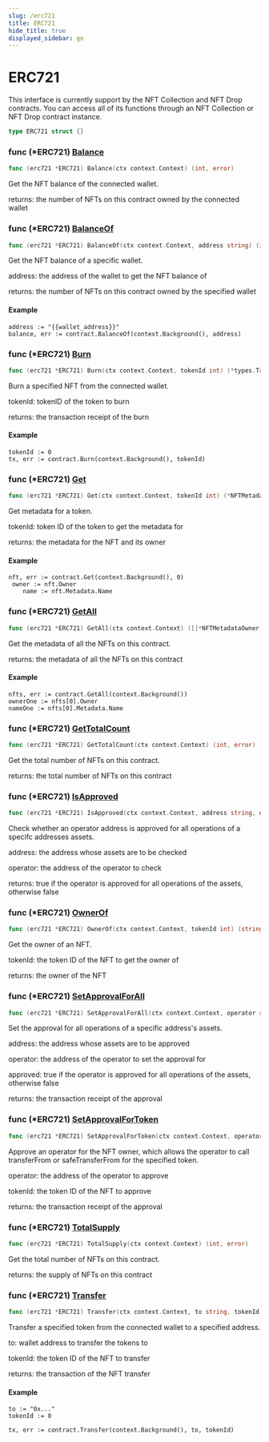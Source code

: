 ```yaml
---
slug: /erc721
title: ERC721
hide_title: true
displayed_sidebar: go
---
```


# ERC721

This interface is currently support by the NFT Collection and NFT Drop contracts\. You can access all of its functions through an NFT Collection or NFT Drop contract instance\.

```go
type ERC721 struct {}
```

### func \(\*ERC721\) [Balance](https://github.com/thirdweb-dev/go-sdk/blob/main/thirdweb/erc721.go#L136)

```go
func (erc721 *ERC721) Balance(ctx context.Context) (int, error)
```

Get the NFT balance of the connected wallet\.

returns: the number of NFTs on this contract owned by the connected wallet

### func \(\*ERC721\) [BalanceOf](https://github.com/thirdweb-dev/go-sdk/blob/main/thirdweb/erc721.go#L150)

```go
func (erc721 *ERC721) BalanceOf(ctx context.Context, address string) (int, error)
```

Get the NFT balance of a specific wallet\.

address: the address of the wallet to get the NFT balance of

returns: the number of NFTs on this contract owned by the specified wallet

#### Example

```
address := "{{wallet_address}}"
balance, err := contract.BalanceOf(context.Background(), address)
```

### func \(\*ERC721\) [Burn](https://github.com/thirdweb-dev/go-sdk/blob/main/thirdweb/erc721.go#L208)

```go
func (erc721 *ERC721) Burn(ctx context.Context, tokenId int) (*types.Transaction, error)
```

Burn a specified NFT from the connected wallet\.

tokenId: tokenID of the token to burn

returns: the transaction receipt of the burn

#### Example

```
tokenId := 0
tx, err := contract.Burn(context.Background(), tokenId)
```

### func \(\*ERC721\) [Get](https://github.com/thirdweb-dev/go-sdk/blob/main/thirdweb/erc721.go#L54)

```go
func (erc721 *ERC721) Get(ctx context.Context, tokenId int) (*NFTMetadataOwner, error)
```

Get metadata for a token\.

tokenId: token ID of the token to get the metadata for

returns: the metadata for the NFT and its owner

#### Example

```
nft, err := contract.Get(context.Background(), 0)
 owner := nft.Owner
	name := nft.Metadata.Name
```

### func \(\*ERC721\) [GetAll](https://github.com/thirdweb-dev/go-sdk/blob/main/thirdweb/erc721.go#L80)

```go
func (erc721 *ERC721) GetAll(ctx context.Context) ([]*NFTMetadataOwner, error)
```

Get the metadata of all the NFTs on this contract\.

returns: the metadata of all the NFTs on this contract

#### Example

```
nfts, err := contract.GetAll(context.Background())
ownerOne := nfts[0].Owner
nameOne := nfts[0].Metadata.Name
```

### func \(\*ERC721\) [GetTotalCount](https://github.com/thirdweb-dev/go-sdk/blob/main/thirdweb/erc721.go#L95)

```go
func (erc721 *ERC721) GetTotalCount(ctx context.Context) (int, error)
```

Get the total number of NFTs on this contract\.

returns: the total number of NFTs on this contract

### func \(\*ERC721\) [IsApproved](https://github.com/thirdweb-dev/go-sdk/blob/main/thirdweb/erc721.go#L168)

```go
func (erc721 *ERC721) IsApproved(ctx context.Context, address string, operator string) (bool, error)
```

Check whether an operator address is approved for all operations of a specifc addresses assets\.

address: the address whose assets are to be checked

operator: the address of the operator to check

returns: true if the operator is approved for all operations of the assets, otherwise false

### func \(\*ERC721\) [OwnerOf](https://github.com/thirdweb-dev/go-sdk/blob/main/thirdweb/erc721.go#L109)

```go
func (erc721 *ERC721) OwnerOf(ctx context.Context, tokenId int) (string, error)
```

Get the owner of an NFT\.

tokenId: the token ID of the NFT to get the owner of

returns: the owner of the NFT

### func \(\*ERC721\) [SetApprovalForAll](https://github.com/thirdweb-dev/go-sdk/blob/main/thirdweb/erc721.go#L229)

```go
func (erc721 *ERC721) SetApprovalForAll(ctx context.Context, operator string, approved bool) (*types.Transaction, error)
```

Set the approval for all operations of a specific address's assets\.

address: the address whose assets are to be approved

operator: the address of the operator to set the approval for

approved: true if the operator is approved for all operations of the assets, otherwise false

returns: the transaction receipt of the approval

### func \(\*ERC721\) [SetApprovalForToken](https://github.com/thirdweb-dev/go-sdk/blob/main/thirdweb/erc721.go#L249)

```go
func (erc721 *ERC721) SetApprovalForToken(ctx context.Context, operator string, tokenId int) (*types.Transaction, error)
```

Approve an operator for the NFT owner, which allows the operator to call transferFrom or safeTransferFrom for the specified token\.

operator: the address of the operator to approve

tokenId: the token ID of the NFT to approve

returns: the transaction receipt of the approval

### func \(\*ERC721\) [TotalSupply](https://github.com/thirdweb-dev/go-sdk/blob/main/thirdweb/erc721.go#L122)

```go
func (erc721 *ERC721) TotalSupply(ctx context.Context) (int, error)
```

Get the total number of NFTs on this contract\.

returns: the supply of NFTs on this contract

### func \(\*ERC721\) [Transfer](https://github.com/thirdweb-dev/go-sdk/blob/main/thirdweb/erc721.go#L186)

```go
func (erc721 *ERC721) Transfer(ctx context.Context, to string, tokenId int) (*types.Transaction, error)
```

Transfer a specified token from the connected wallet to a specified address\.

to: wallet address to transfer the tokens to

tokenId: the token ID of the NFT to transfer

returns: the transaction of the NFT transfer

#### Example

```
to := "0x..."
tokenId := 0

tx, err := contract.Transfer(context.Background(), to, tokenId)
```
